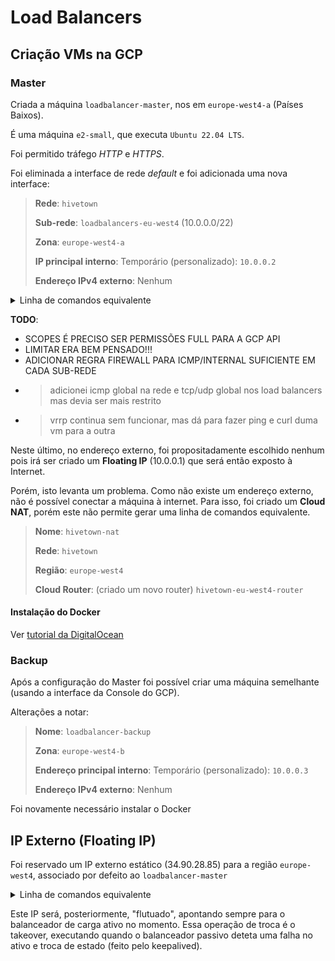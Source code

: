# Load Balancers

## Criação VMs na GCP

### Master

Criada a máquina `loadbalancer-master`, nos em `europe-west4-a` (Países Baixos).

É uma máquina `e2-small`, que executa `Ubuntu 22.04 LTS`.

Foi permitido tráfego *HTTP* e *HTTPS*.

Foi eliminada a interface de rede *default* e foi adicionada uma nova interface:
> **Rede**: `hivetown`
> 
> **Sub-rede**: `loadbalancers-eu-west4` (10.0.0.0/22)
> 
> **Zona**: `europe-west4-a`
> 
> **IP principal interno**: Temporário (personalizado): `10.0.0.2`
> 
> **Endereço IPv4 externo**: Nenhum

<details>
<summary>Linha de comandos equivalente</summary>

```bash
gcloud compute instances create loadbalancer-master \
    --project=hivetown \
    --zone=europe-west4-a \
    --machine-type=e2-small \
    --network-interface=private-network-ip=10.0.0.2,subnet=loadbalancers-eu-west4,no-address \
    --maintenance-policy=MIGRATE \
    --provisioning-model=STANDARD \
    --service-account=433774389779-compute@developer.gserviceaccount.com \
    --scopes=https://www.googleapis.com/auth/devstorage.read_only,https://www.googleapis.com/auth/logging.write,https://www.googleapis.com/auth/monitoring.write,https://www.googleapis.com/auth/servicecontrol,https://www.googleapis.com/auth/service.management.readonly,https://www.googleapis.com/auth/trace.append \
    --tags=http-server,https-server \
    --create-disk=auto-delete=yes,boot=yes,device-name=load-balancer-master,image=projects/ubuntu-os-cloud/global/images/ubuntu-2204-jammy-v20230302,mode=rw,size=10,type=projects/hivetown/zones/europe-west4-a/diskTypes/pd-balanced \
    --no-shielded-secure-boot \
    --shielded-vtpm \
    --shielded-integrity-monitoring \
    --labels=ec-src=vm_add-gcloud \
    --reservation-affinity=any
```
</details>

**TODO**:
- SCOPES É PRECISO SER PERMISSÕES FULL PARA A GCP API
- LIMITAR ERA BEM PENSADO!!!
- ADICIONAR REGRA FIREWALL PARA ICMP/INTERNAL SUFICIENTE EM CADA SUB-REDE
- > adicionei icmp global na rede e tcp/udp global nos load balancers mas devia ser mais restrito
- > vrrp continua sem funcionar, mas dá para fazer ping e curl duma vm para a outra

Neste último, no endereço externo, foi propositadamente escolhido nenhum pois irá ser criado um **Floating IP** (10.0.0.1) que será então exposto à Internet.

Porém, isto levanta um problema. Como não existe um endereço externo, não é possível conectar a máquina à internet.
Para isso, foi criado um **Cloud NAT**, porém este não permite gerar uma linha de comandos equivalente.
> **Nome**: `hivetown-nat`
> 
> **Rede**: `hivetown`
> 
> **Região**: `europe-west4`
> 
> **Cloud Router**: (criado um novo router) `hivetown-eu-west4-router`

#### Instalação do Docker
Ver [tutorial da DigitalOcean](https://www.digitalocean.com/community/tutorials/how-to-install-and-use-docker-on-ubuntu-20-04#step-1-installing-docker)

### Backup
Após a configuração do Master foi possível criar uma máquina semelhante (usando a interface da Console do GCP).

Alterações a notar:
> **Nome**: `loadbalancer-backup`
> 
> **Zona**: `europe-west4-b`
> 
> **Endereço principal interno**: Temporário (personalizado): `10.0.0.3`
> 
> **Endereço IPv4 externo**: Nenhum

Foi novamente necessário instalar o Docker

## IP Externo (Floating IP)
Foi reservado um IP externo estático (34.90.28.85) para a região `europe-west4`, associado por defeito ao `loadbalancer-master`

<details>
<summary>Linha de comandos equivalente</summary>

```bash
gcloud compute addresses create hivetown-external --project=hivetown --region=europe-west4

gcloud compute instances add-access-config loadbalancer-master --project=hivetown --zone=europe-west4-a --address=34.90.28.85
```
</details>

Este IP será, posteriormente, "flutuado", apontando sempre para o balanceador de carga ativo no momento. Essa operação de troca é o takeover, executando quando o balanceador passivo deteta uma falha no ativo e troca de estado (feito pelo keepalived).
